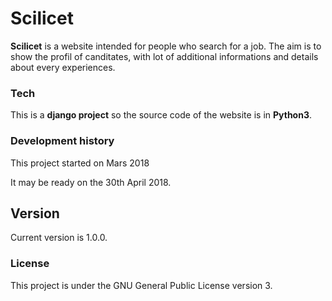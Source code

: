 # Scilicet

**Scilicet** is a website intended for people who search for a job.
The aim is to show the profil of canditates, with lot of additional informations and details about every experiences.


### Tech

This is a **django project** so the source code of the website is in **Python3**.

### Development history

This project started on Mars 2018

It may be ready on the 30th April 2018.

## Version

Current version is 1.0.0.

### License

This project is under the GNU General Public License version 3.
